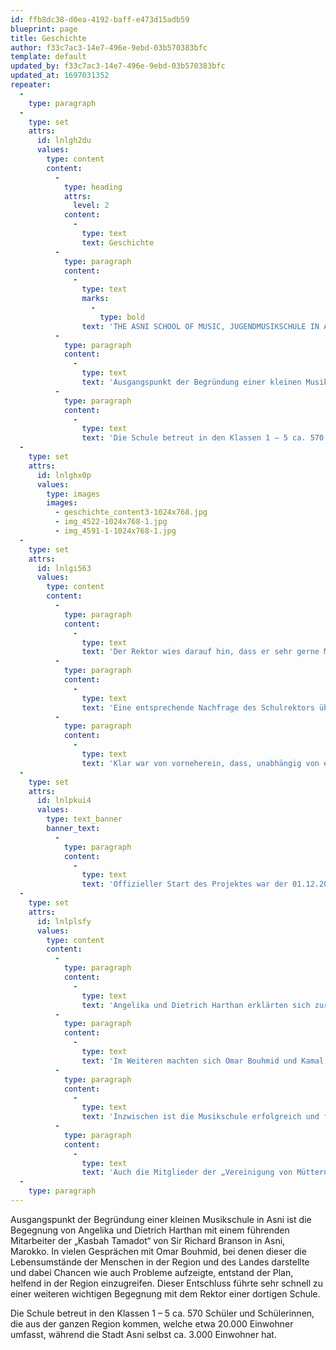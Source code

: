 ```yaml
---
id: ffb8dc38-d0ea-4192-baff-e473d15adb59
blueprint: page
title: Geschichte
author: f33c7ac3-14e7-496e-9ebd-03b570383bfc
template: default
updated_by: f33c7ac3-14e7-496e-9ebd-03b570383bfc
updated_at: 1697031352
repeater:
  -
    type: paragraph
  -
    type: set
    attrs:
      id: lnlgh2du
      values:
        type: content
        content:
          -
            type: heading
            attrs:
              level: 2
            content:
              -
                type: text
                text: Geschichte
          -
            type: paragraph
            content:
              -
                type: text
                marks:
                  -
                    type: bold
                text: 'THE ASNI SCHOOL OF MUSIC, JUGENDMUSIKSCHULE IN ASNI, MAROKKO'
          -
            type: paragraph
            content:
              -
                type: text
                text: 'Ausgangspunkt der Begründung einer kleinen Musikschule in Asni ist die Begegnung von Angelika und Dietrich Harthan mit einem führenden Mitarbeiter der „Kasbah Tamadot“ von Sir Richard Branson in Asni, Marokko. In vielen Gesprächen mit Omar Bouhmid, bei denen dieser die Lebensumstände der Menschen in der Region und des Landes darstellte und dabei Chancen wie auch Probleme aufzeigte, entstand der Plan, helfend in der Region einzugreifen. Dieser Entschluss führte sehr schnell zu einer weiteren wichtigen Begegnung mit dem Rektor einer dortigen Schule.'
          -
            type: paragraph
            content:
              -
                type: text
                text: 'Die Schule betreut in den Klassen 1 – 5 ca. 570 Schüler und Schülerinnen, die aus der ganzen Region kommen, welche etwa 20.000 Einwohner umfasst, während die Stadt Asni selbst ca. 3.000 Einwohner hat.'
  -
    type: set
    attrs:
      id: lnlghx0p
      values:
        type: images
        images:
          - geschichte_content3-1024x768.jpg
          - img_4522-1024x768-1.jpg
          - img_4591-1-1024x768-1.jpg
  -
    type: set
    attrs:
      id: lnlgi563
      values:
        type: content
        content:
          -
            type: paragraph
            content:
              -
                type: text
                text: 'Der Rektor wies darauf hin, dass er sehr gerne Musik an der Schule unterrichten lassen würde, dafür aber leider keine Mittel verfügbar wären. Wer sich mit der Bedeutung der Musik in der Pädagogik beschäftigt hat, weiß, wie wichtig gerade diese in der Entwicklung der Kinder und Jugendlichen ist. Aus diesem Ansatz entstand im Weiteren die Initiative, so rasch als möglich eine solche künstlerische Arbeit an der Schule zu verankern und mit Hilfe von Omar Bouhmid eine Jugendmusikschule ins Leben zu rufen.'
          -
            type: paragraph
            content:
              -
                type: text
                text: 'Eine entsprechende Nachfrage des Schulrektors über die Elternvereinigung ergab, dass bei 100 von den ca. 570 Schülern und Schülerinnen Interesse für einen solchen Musikunterricht bestehen würde und die Kinder gerne dieses Angebot annehmen würden.'
          -
            type: paragraph
            content:
              -
                type: text
                text: 'Klar war von vorneherein, dass, unabhängig von evtl. vorhandenen sonstigen Gendervorstellungen, Jungen wie auch Mädchen zum Unterricht zugelassen sein sollten.'
  -
    type: set
    attrs:
      id: lnlpkui4
      values:
        type: text_banner
        banner_text:
          -
            type: paragraph
            content:
              -
                type: text
                text: 'Offizieller Start des Projektes war der 01.12.2015, welcher unter anderem mit einem großen Fest, vom Elternbeirat (Association of Parents) organisiert, begangen wurde, man buk Kuchen und süße marokkanische Spezialitäten, es gab Datteln, Milch, den traditionellen Pfefferminztee.'
  -
    type: set
    attrs:
      id: lnlplsfy
      values:
        type: content
        content:
          -
            type: paragraph
            content:
              -
                type: text
                text: 'Angelika und Dietrich Harthan erklärten sich zur Übernahme einer entsprechenden Patenschaft für die zu gründende Jugendmusikschule bereit. Damit konnte sich Omar Bouhmid umgehend auf die Suche nach einem geeigneten Musiklehrer machen, den er bald in Person von Kamal Nedali gefunden hatte. Kamal Nedali ist ein bekannter Musiker, der bereits mehrere eigene CDs in Marokko herausgebracht hat.'
          -
            type: paragraph
            content:
              -
                type: text
                text: 'Im Weiteren machten sich Omar Bouhmid und Kamal Nedali an die Arbeit, Musikinstrumente zu beschaffen, wobei sich bald herausstellte, dass diese in Marokko viel preiswerter zu erhalten sind, als diese z. B. in Deutschland zu beschaffen wären.'
          -
            type: paragraph
            content:
              -
                type: text
                text: 'Inzwischen ist die Musikschule erfolgreich und finanziell stabil. Die Schüler und alle Beteiligten unterstützen das Projekt mit Begeisterung. Kamal Nedali unterrichtet jeden Sonntag mindestens vier Stunden lang, und die Schülerinnen und Schüler lernen Musik mit grösster Freude. Die Schule geniesst auch von anderer Seite Unterstützung: Der Direktor der „Kasbah Tamadot“, Vincent Padioleau, und die Mitarbeiter im Hotel engagieren sich sehr für das Projekt.'
          -
            type: paragraph
            content:
              -
                type: text
                text: 'Auch die Mitglieder der „Vereinigung von Müttern und Vätern“, insbesondere Mohamed El Mouden und Rachid Iddqi, tragen regelmäßig mit Begeisterung dazu bei.'
  -
    type: paragraph
---
```

Ausgangspunkt der Begründung einer kleinen Musikschule in Asni ist die Begegnung von Angelika und Dietrich Harthan mit einem führenden Mitarbeiter der „Kasbah Tamadot“ von Sir Richard Branson in Asni, Marokko. In vielen Gesprächen mit Omar Bouhmid, bei denen dieser die Lebensumstände der Menschen in der Region und des Landes darstellte und dabei Chancen wie auch Probleme aufzeigte, entstand der Plan, helfend in der Region einzugreifen. Dieser Entschluss führte sehr schnell zu einer weiteren wichtigen Begegnung mit dem Rektor einer dortigen Schule.

Die Schule betreut in den Klassen 1 – 5 ca. 570 Schüler und Schülerinnen, die aus der ganzen Region kommen, welche etwa 20.000 Einwohner umfasst, während die Stadt Asni selbst ca. 3.000 Einwohner hat.